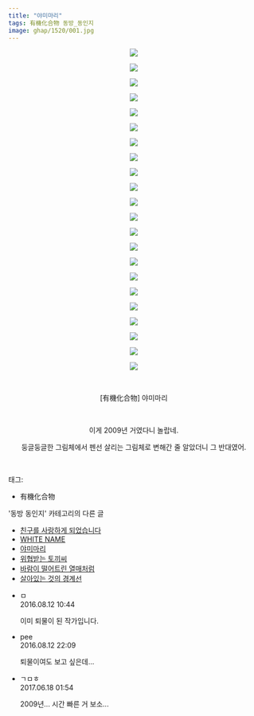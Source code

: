 ```yaml
---
title: "야미마리"
tags: 有機化合物 동방_동인지
image: ghap/1520/001.jpg
---
```

<div class="article">
<p style="text-align: center; clear: none; float: none;"><img src="{{ site.nasurl }}/ghap/1520/001.jpg"/></p>
<p style="text-align: center; clear: none; float: none;"><img src="{{ site.nasurl }}/ghap/1520/002.jpg"/></p>
<p style="text-align: center; clear: none; float: none;"><img src="{{ site.nasurl }}/ghap/1520/003.jpg"/></p>
<p style="text-align: center; clear: none; float: none;"><img src="{{ site.nasurl }}/ghap/1520/004.jpg"/></p>
<p style="text-align: center; clear: none; float: none;"><img src="{{ site.nasurl }}/ghap/1520/005.jpg"/></p>
<p style="text-align: center; clear: none; float: none;"><img src="{{ site.nasurl }}/ghap/1520/006.jpg"/></p>
<p style="text-align: center; clear: none; float: none;"><img src="{{ site.nasurl }}/ghap/1520/007.jpg"/></p>
<p style="text-align: center; clear: none; float: none;"><img src="{{ site.nasurl }}/ghap/1520/008.jpg"/></p>
<p style="text-align: center; clear: none; float: none;"><img src="{{ site.nasurl }}/ghap/1520/009.jpg"/></p>
<p style="text-align: center; clear: none; float: none;"><img src="{{ site.nasurl }}/ghap/1520/010.jpg"/></p>
<p style="text-align: center; clear: none; float: none;"><img src="{{ site.nasurl }}/ghap/1520/011.jpg"/></p>
<p style="text-align: center; clear: none; float: none;"><img src="{{ site.nasurl }}/ghap/1520/012.jpg"/></p>
<p style="text-align: center; clear: none; float: none;"><img src="{{ site.nasurl }}/ghap/1520/013.jpg"/></p>
<p style="text-align: center; clear: none; float: none;"><img src="{{ site.nasurl }}/ghap/1520/014.jpg"/></p>
<p style="text-align: center; clear: none; float: none;"><img src="{{ site.nasurl }}/ghap/1520/015.jpg"/></p>
<p style="text-align: center; clear: none; float: none;"><img src="{{ site.nasurl }}/ghap/1520/016.jpg"/></p>
<p style="text-align: center; clear: none; float: none;"><img src="{{ site.nasurl }}/ghap/1520/017.jpg"/></p>
<p style="text-align: center; clear: none; float: none;"><img src="{{ site.nasurl }}/ghap/1520/018.jpg"/></p>
<p style="text-align: center; clear: none; float: none;"><img src="{{ site.nasurl }}/ghap/1520/019.jpg"/></p>
<p style="text-align: center; clear: none; float: none;"><img src="{{ site.nasurl }}/ghap/1520/020.jpg"/></p>
<p style="text-align: center; clear: none; float: none;"><img src="{{ site.nasurl }}/ghap/1520/021.jpg"/></p>
<p style="text-align: center; clear: none; float: none;"><img src="{{ site.nasurl }}/ghap/1520/022.jpg"/></p>
<p style="text-align: center; clear: none; float: none;"><br/></p>
<p style="text-align: center; clear: none; float: none;">[有機化合物] 야미마리</p>
<p style="text-align: center; clear: none; float: none;"><br/></p>
<p style="text-align: center; clear: none; float: none;">이게 2009년 거였다니 놀랍네.</p>
<p style="text-align: center; clear: none; float: none;">둥글둥글한 그림체에서 펜선 살리는 그림체로 변해간 줄 알았더니 그 반대였어.</p>
<p><br/></p>
</div><div class="tagTrail">
<p>태그: </p>
<ul>
<li>有機化合物</li>
</ul>
</div><div class="another">
<p>'동방 동인지' 카테고리의 다른 글</p>
<ul>
<li><a href="/2016-08-12-ghap_1522">친구를 사랑하게 되었습니다</a></li>
<li><a href="/2016-08-12-ghap_1521">WHITE NAME</a></li>
<li><a href="/2016-08-12-ghap_1520">야미마리</a></li>
<li><a href="/2016-08-12-ghap_1519">위협받는 토끼씨</a></li>
<li><a href="/2016-08-12-ghap_1517">바람이 떨어트린 열매처럼</a></li>
<li><a href="/2016-08-12-ghap_1516">살아있는 것의 경계선</a></li>
</ul>
</div><div class="cb_module cb_fluid">
<div class="cb_wrt cb_profile">
<div class="comment">
<ul>
<li class="cb_thumb_off" id="comment14779782">
<div class="cb_comment_area">
<div class="cb_info_area">
<div class="cb_section">
<span class="cb_nick_name">ㅁ</span>
</div>
<div class="cb_section">
<span class="cb_date">2016.08.12 10:44 </span>
</div>
</div>
<div class="cb_dsc_comment">
<p class="cb_dsc">
											이미 퇴물이 된 작가입니다.
										</p>
</div>
</div></li>
<li class="cb_thumb_off" id="comment14780407">
<div class="cb_comment_area">
<div class="cb_info_area">
<div class="cb_section">
<span class="cb_nick_name">pee</span>
</div>
<div class="cb_section">
<span class="cb_date">2016.08.12 22:09 </span>
</div>
</div>
<div class="cb_dsc_comment">
<p class="cb_dsc">
											퇴물이여도 보고 싶은데...
										</p>
</div>
</div></li>
<li class="cb_thumb_off" id="comment15016169">
<div class="cb_comment_area">
<div class="cb_info_area">
<div class="cb_section">
<span class="cb_nick_name">ㄱㅁㅎ</span>
</div>
<div class="cb_section">
<span class="cb_date">2017.06.18 01:54 </span>
</div>
</div>
<div class="cb_dsc_comment">
<p class="cb_dsc">
											2009년... 시간 빠른 거 보소...
										</p>
</div>
</div></li>
</ul>
</div>
</div><!-- commentList close -->
</div>